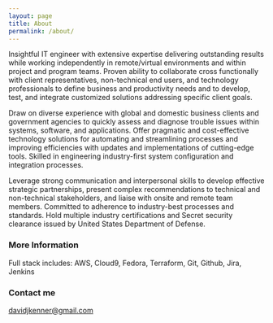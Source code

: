 ```yaml
---
layout: page
title: About
permalink: /about/
---
```


Insightful IT engineer with extensive expertise delivering outstanding results while working independently in remote/virtual environments and within project and program teams. Proven ability to collaborate cross functionally with client representatives, non-technical end users, and technology professionals to define business and productivity needs and to develop, test, and integrate customized solutions addressing specific client goals. 

Draw on diverse experience with global and domestic business clients and government agencies to quickly assess and diagnose trouble issues within systems, software, and applications. Offer pragmatic and cost-effective technology solutions for automating and streamlining processes and improving efficiencies with updates and implementations of cutting-edge tools. Skilled in engineering industry-first system configuration and integration processes.

Leverage strong communication and interpersonal skills to develop effective strategic partnerships, present complex recommendations to technical and non-technical stakeholders, and liaise with onsite and remote team members. Committed to adherence to industry-best processes and standards. Hold multiple industry certifications and Secret security clearance issued by United States Department of Defense.

### More Information

Full stack includes: AWS, Cloud9, Fedora, Terraform, Git, Github, Jira, Jenkins

### Contact me

[davidjkenner@gmail.com](mailto:davidjkenner@gmail.com)